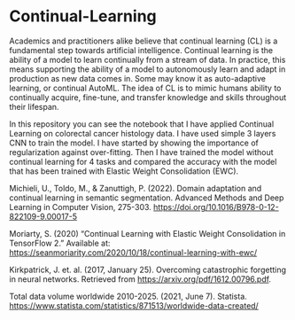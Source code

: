 # Continual-Learning

Academics and practitioners alike believe that continual learning (CL) is a fundamental step towards artificial intelligence. Continual learning is the ability of a model to learn continually from a stream of data. In practice, this means supporting the ability of a model to autonomously learn and adapt in production as new data comes in. Some may know it as auto-adaptive learning, or continual AutoML. The idea of CL is to mimic humans ability to continually acquire, fine-tune, and transfer knowledge and skills throughout their lifespan.

In this repository you can see the notebook that I have applied Continual Learning on colorectal cancer histology data. I have used simple 3 layers CNN to train the model. I have started by showing the importance of regularization against over-fitting. Then I have trained the model without continual learning for 4 tasks and compared the accuracy with the model that has been trained with Elastic Weight Consolidation (EWC). 


Michieli, U., Toldo, M., & Zanuttigh, P. (2022). Domain adaptation and continual learning in semantic segmentation. Advanced Methods and Deep Learning in Computer Vision, 275-303. https://doi.org/10.1016/B978-0-12-822109-9.00017-5

Moriarty, S. (2020) “Continual Learning with Elastic Weight Consolidation in TensorFlow 2.” Available at: https://seanmoriarity.com/2020/10/18/continual-learning-with-ewc/

Kirkpatrick, J. et. al. (2017, January 25). Overcoming catastrophic forgetting in neural networks. Retrieved from https://arxiv.org/pdf/1612.00796.pdf.

Total data volume worldwide 2010-2025. (2021, June 7). Statista. https://www.statista.com/statistics/871513/worldwide-data-created/
